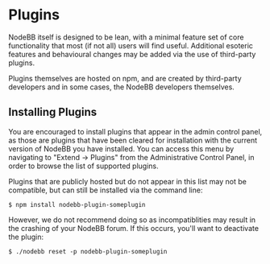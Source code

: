 # Plugins

NodeBB itself is designed to be lean, with a minimal feature set of core functionality that most (if not all) users will find useful. Additional esoteric features and behavioural changes may be added via the use of third-party plugins.

Plugins themselves are hosted on npm, and are created by third-party developers and in some cases, the NodeBB developers themselves.

## Installing Plugins

You are encouraged to install plugins that appear in the admin control panel, as those are plugins that have been cleared for installation with the current version of NodeBB you have installed. You can access this menu by navigating to "Extend -> Plugins" from the Administrative Control Panel, in order to browse the list of supported plugins.

Plugins that are publicly hosted but do not appear in this list may not be compatible, but can still be installed via the command line:

```
$ npm install nodebb-plugin-someplugin
```

However, we do not recommend doing so as incompatiblities may result in the crashing of your NodeBB forum. If this occurs, you'll want to deactivate the plugin:

```
$ ./nodebb reset -p nodebb-plugin-someplugin
```